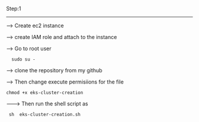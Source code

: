 Step:1 
*******

--> Create ec2 instance 

--> create IAM role and attach to the instance 

--> Go to root user 
      
      sudo su -

--> clone the repository from my github

--> Then change execute permisiions for the file
   
    chmod +x eks-cluster-creation

---> Then run the shell script as 
     
     sh  eks-cluster-creation.sh
